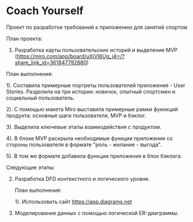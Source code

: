 # Coach Yourself 
Проект по разработке требований к приложению для занятий спортом 

План проекта: 

1. Разработка карты пользовательских историй и выделение MVP (https://miro.com/app/board/uXjVI6Ug_j4=/?share_link_id=361847792680)
   
  План выполнения: 

  1). Составила примерные портреты пользователей приложения - User Stories. Разделила на три истории: новичок, опытный спортсмен и социальный пользователь. 

  2). С помощью макета Miro выставила примерные рамки фукнкций продукта: основные шаги пользователя, MVP и бэклог. 

  3). Выделила ключевые этапы взаимодействия с продуктом. 

  4). В блоке MVP раскрыла необходимые функции приложения со стороны пользователя в формате "роль - желание - выгода". 

  5). В том же формате добавила функции приложения в блок бэклога.

Следующие этапы: 

2. Разработка DFD контекстного и логического уровня.

   План выполнения:

   1). Использовать сайт https://app.diagrams.net 

4. Моделирование данных с помощью логической ER-диаграммы.
